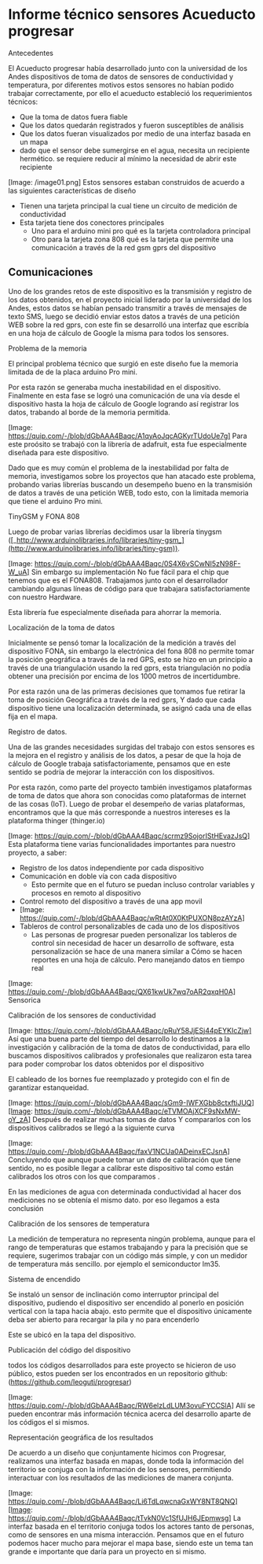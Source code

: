 # Informe técnico sensores Acueducto progresar

Antecedentes

El Acueducto progresar había desarrollado junto con la universidad de los Andes dispositivos de toma de datos de sensores de conductividad y temperatura,  por diferentes motivos estos sensores  no habían podido trabajar correctamente, por ello el acueducto estableció los requerimientos técnicos:

* Que la toma de datos fuera fiable
* Que los datos quedarán registrados y fueron susceptibles de análisis
* Que los datos fueran visualizados por medio de una interfaz basada en un mapa
* dado que el sensor  debe sumergirse en el agua,  necesita un recipiente hermético.  se  requiere reducir al mínimo la necesidad de abrir este recipiente

[Image: /image01.png]
Estos sensores estaban construidos de acuerdo a las siguientes características de diseño

* Tienen una tarjeta principal la cual tiene un circuito  de medición de conductividad
* Esta tarjeta tiene dos conectores principales
    * Uno para el arduino mini pro qué es la tarjeta controladora principal
    * Otro para la tarjeta zona 808 qué es la tarjeta que permite una comunicación a través de la red gsm gprs del dispositivo

## Comunicaciones

Uno de los grandes retos de este dispositivo es la transmisión y registro de los datos obtenidos,  en el proyecto inicial  liderado por la universidad de los Andes, estos datos se habían pensado transmitir a través de mensajes de texto SMS,   luego se decidió enviar estos datos a través de una petición WEB sobre la red gprs,  con este fin se desarrolló una interfaz que escribía en una hoja de cálculo de Google la misma para todos los sensores.

Problema de la memoria

El principal problema técnico que surgió en este diseño fue la memoria limitada de de la placa arduino Pro mini.

Por esta razón se generaba mucha inestabilidad en el dispositivo. Finalmente en esta fase se logró una comunicación de una vía desde el dispositivo hasta la hoja de cálculo de Google logrando así registrar los datos, trabando al borde de la memoria permitida.

[Image: https://quip.com/-/blob/dGbAAA4Baqc/A1qyAoJqcAGKyrTUdoUe7g]
Para este proósito se trabajó con la librería de adafruit,  esta fue especialmente diseñada para este dispositivo.

Dado que es muy común el problema de la inestabilidad por falta de memoria,  investigamos sobre los proyectos que han atacado este problema,   probando varias librerías buscando un desempeño bueno en la transmisión de datos a través de una petición WEB, todo esto, con la limitada memoria que tiene el arduino Pro mini.

TinyGSM y FONA 808

Luego de probar varias librerías  decidimos usar la librería tinygsm ([_http://www.arduinolibraries.info/libraries/tiny-gsm_](http://www.arduinolibraries.info/libraries/tiny-gsm)).

[Image: https://quip.com/-/blob/dGbAAA4Baqc/0S4X6vSCwNI5zN98F-W_uA]
Sin embargo su implementación No fue fácil para el chip que tenemos que es el FONA808.   Trabajamos junto con el desarrollador cambiando algunas líneas de código para que trabajara satisfactoriamente con  nuestro Hardware.

Esta librería fue especialmente diseñada para ahorrar la memoria.

Localización de la toma de datos

Inicialmente se pensó tomar la  localización de la medición a través  del dispositivo FONA, sin embargo la electrónica del fona 808 no permite tomar la posición geográfica a través de la red GPS, esto se hizo en un principio a través de una triangulación usando la red gprs,  esta triangulación no podía obtener una precisión por encima de los 1000 metros de incertidumbre.

Por esta razón una de las primeras decisiones que tomamos fue retirar la toma de posición Geográfica a través de la red gprs,   Y dado que cada dispositivo tiene una localización determinada,  se asignó cada una de ellas fija en el mapa.

Registro de datos.

Una de las grandes necesidades surgidas del trabajo con estos sensores es la mejora en el registro y análisis de los datos,  a pesar de que la hoja de cálculo de Google trabaja satisfactoriamente,   pensamos que en este sentido se podría de mejorar la interacción con los dispositivos.

Por esta razón, como parte del proyecto también investigamos plataformas de toma de datos que ahora son conocidas como plataformas de internet de las cosas (IoT). Luego de probar el desempeño de varias plataformas,  encontramos que la que más corresponde a nuestros intereses es la plataforma thinger (thinger.io)

[Image: https://quip.com/-/blob/dGbAAA4Baqc/scrmz9SojorIStHEvazJsQ]
Esta plataforma tiene varias funcionalidades importantes para nuestro proyecto,  a saber:

* Registro de los datos independiente por cada dispositivo
* Comunicación en doble vía con cada dispositivo
    * Esto permite que en el futuro se puedan incluso controlar variables y procesos en remoto al dispositivo
* Control remoto del dispositivo a través de una app movil
* [Image: https://quip.com/-/blob/dGbAAA4Baqc/wRtAt0X0KtPUXON8pzAYzA]
* Tableros de control  personalizables de cada uno de los dispositivos
    * Las personas de progresar pueden personalizar los tableros de control sin necesidad de hacer un desarrollo de software,  esta personalización se hace de  una manera similar a Cómo se hacen reportes en una hoja de cálculo. Pero manejando datos en tiempo real

[Image: https://quip.com/-/blob/dGbAAA4Baqc/QX61kwUk7wq7oAR2qxqH0A]
Sensorica

Calibración de los sensores de conductividad

[Image: https://quip.com/-/blob/dGbAAA4Baqc/pRuY58JjESj44pEYKIcZjw]
Así que una buena parte del tiempo del desarrollo lo destinamos a la investigación y calibración de la toma de datos de conductividad,  para ello buscamos dispositivos calibrados y profesionales que realizaron esta tarea para poder comprobar los datos obtenidos por el dispositivo

El cableado de los bornes fue reemplazado y protegido con el fin de garantizar estanqueidad.

[Image: https://quip.com/-/blob/dGbAAA4Baqc/sGm9-IWFXGbb8ctxftiJUQ][Image: https://quip.com/-/blob/dGbAAA4Baqc/eTVMOAjXCF9sNxMW-oY_zA]
Después de realizar muchas tomas de datos Y compararlos con los dispositivos  calibrados  se llegó a la siguiente curva

[Image: https://quip.com/-/blob/dGbAAA4Baqc/faxV1NCUa0ADeinxECJsnA]
Concluyendo  que aunque puede tomar un dato de calibración que tiene sentido,  no es posible llegar a calibrar este dispositivo tal como están calibrados los otros con los que comparamos .

En las mediciones  de agua con determinada conductividad al hacer dos mediciones no se obtenía el mismo dato.  por eso llegamos a  esta conclusión

Calibración de los sensores de temperatura

La medición de temperatura no representa ningún problema, aunque para el rango de temperaturas que estamos trabajando y para la precisión que se requiere,  sugerimos trabajar con  un código más simple,  y con un medidor de temperatura  más sencillo.  por ejemplo el semiconductor lm35.

Sistema de encendido

Se instaló un sensor de inclinación como interruptor principal del dispositivo,  pudiendo el dispositivo ser encendido al ponerlo en posición vertical con la tapa hacia abajo.  esto permite que el dispositivo únicamente deba ser abierto para recargar la pila y no para encenderlo

Este se ubicó en la tapa del dispositivo.

Publicación del código del dispositivo

todos los códigos desarrollados para este proyecto se hicieron de uso público,  estos pueden ser los encontrados en un repositorio github:  (https://github.com/leoguti/progresar)

[Image: https://quip.com/-/blob/dGbAAA4Baqc/RW6elzLdLUM3ovuFYCCSlA]
Allí se pueden encontrar más información técnica acerca del desarrollo aparte de los códigos el si mismos.

Representación geográfica de los resultados

De acuerdo a un diseño que conjuntamente hicimos con Progresar, realizamos una interfaz basada en mapas, donde toda la información del territorio se conjuga con la información de los sensores, permitiendo interactuar con los resultados de las mediciones de manera conjunta.

[Image: https://quip.com/-/blob/dGbAAA4Baqc/Li6TdLqwcnaGxWY8NT8QNQ][Image: https://quip.com/-/blob/dGbAAA4Baqc/tTvkN0Vc1SfUJH6JEpmwsg]
La interfaz basada en el territorio conjuga todos los actores tanto de personas, como de sensores en una misma interacción. Pensamos que en el futuro podemos hacer mucho para mejorar el mapa base, siendo este un tema tan grande e importante que daría para un proyecto en si mismo.


